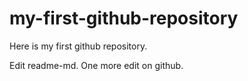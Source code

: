 # my-first-github-repository
Here is my first github repository.

Edit readme-md. One more edit on github.
